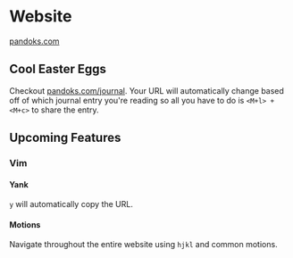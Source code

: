 # Website

[pandoks.com](https://pandoks.com)

## Cool Easter Eggs

Checkout [pandoks.com/journal](https://pandoks.com/journal). Your URL will automatically change
based off of which journal entry you're reading so all you have to do is `<M+l> + <M+c>` to share
the entry.

## Upcoming Features

### Vim

#### Yank

`y` will automatically copy the URL.

#### Motions

Navigate throughout the entire website using `hjkl` and common motions.
